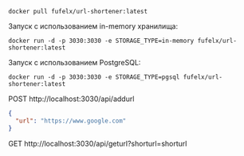 ```
docker pull fufelx/url-shortener:latest
```
Запуск с использованием in-memory хранилища:
```
docker run -d -p 3030:3030 -e STORAGE_TYPE=in-memory fufelx/url-shortener:latest
```
Запуск с использованием PostgreSQL:
```
docker run -d -p 3030:3030 -e STORAGE_TYPE=pgsql fufelx/url-shortener:latest
```


POST http://localhost:3030/api/addurl
```json
{
  "url": "https://www.google.com"
}
```


GET http://localhost:3030/api/geturl?shorturl=shorturl
